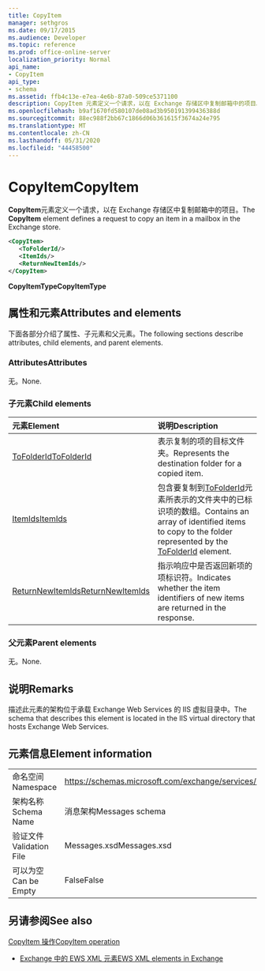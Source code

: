 ```yaml
---
title: CopyItem
manager: sethgros
ms.date: 09/17/2015
ms.audience: Developer
ms.topic: reference
ms.prod: office-online-server
localization_priority: Normal
api_name:
- CopyItem
api_type:
- schema
ms.assetid: ffb4c13e-e7ea-4e6b-87a0-509ce5371100
description: CopyItem 元素定义一个请求，以在 Exchange 存储区中复制邮箱中的项目。
ms.openlocfilehash: b9af1670fd580107de08ad3b950191399436388d
ms.sourcegitcommit: 88ec988f2bb67c1866d06b361615f3674a24e795
ms.translationtype: MT
ms.contentlocale: zh-CN
ms.lasthandoff: 05/31/2020
ms.locfileid: "44458500"
---
```

# <a name="copyitem"></a><span data-ttu-id="14cb6-103">CopyItem</span><span class="sxs-lookup"><span data-stu-id="14cb6-103">CopyItem</span></span>

<span data-ttu-id="14cb6-104">**CopyItem**元素定义一个请求，以在 Exchange 存储区中复制邮箱中的项目。</span><span class="sxs-lookup"><span data-stu-id="14cb6-104">The **CopyItem** element defines a request to copy an item in a mailbox in the Exchange store.</span></span> 
  
```XML
<CopyItem>
   <ToFolderId/>
   <ItemIds/>
   <ReturnNewItemIds/>
</CopyItem>
```

 <span data-ttu-id="14cb6-105">**CopyItemType**</span><span class="sxs-lookup"><span data-stu-id="14cb6-105">**CopyItemType**</span></span>
## <a name="attributes-and-elements"></a><span data-ttu-id="14cb6-106">属性和元素</span><span class="sxs-lookup"><span data-stu-id="14cb6-106">Attributes and elements</span></span>

<span data-ttu-id="14cb6-107">下面各部分介绍了属性、子元素和父元素。</span><span class="sxs-lookup"><span data-stu-id="14cb6-107">The following sections describe attributes, child elements, and parent elements.</span></span>
  
### <a name="attributes"></a><span data-ttu-id="14cb6-108">Attributes</span><span class="sxs-lookup"><span data-stu-id="14cb6-108">Attributes</span></span>

<span data-ttu-id="14cb6-109">无。</span><span class="sxs-lookup"><span data-stu-id="14cb6-109">None.</span></span>
  
### <a name="child-elements"></a><span data-ttu-id="14cb6-110">子元素</span><span class="sxs-lookup"><span data-stu-id="14cb6-110">Child elements</span></span>

|<span data-ttu-id="14cb6-111">**元素**</span><span class="sxs-lookup"><span data-stu-id="14cb6-111">**Element**</span></span>|<span data-ttu-id="14cb6-112">**说明**</span><span class="sxs-lookup"><span data-stu-id="14cb6-112">**Description**</span></span>|
|:-----|:-----|
|[<span data-ttu-id="14cb6-113">ToFolderId</span><span class="sxs-lookup"><span data-stu-id="14cb6-113">ToFolderId</span></span>](tofolderid.md) <br/> |<span data-ttu-id="14cb6-114">表示复制的项的目标文件夹。</span><span class="sxs-lookup"><span data-stu-id="14cb6-114">Represents the destination folder for a copied item.</span></span>  <br/> |
|[<span data-ttu-id="14cb6-115">ItemIds</span><span class="sxs-lookup"><span data-stu-id="14cb6-115">ItemIds</span></span>](itemids.md) <br/> |<span data-ttu-id="14cb6-116">包含要复制到[ToFolderId](tofolderid.md)元素所表示的文件夹中的已标识项的数组。</span><span class="sxs-lookup"><span data-stu-id="14cb6-116">Contains an array of identified items to copy to the folder represented by the [ToFolderId](tofolderid.md) element.</span></span>  <br/> |
|[<span data-ttu-id="14cb6-117">ReturnNewItemIds</span><span class="sxs-lookup"><span data-stu-id="14cb6-117">ReturnNewItemIds</span></span>](returnnewitemids.md) <br/> |<span data-ttu-id="14cb6-118">指示响应中是否返回新项的项标识符。</span><span class="sxs-lookup"><span data-stu-id="14cb6-118">Indicates whether the item identifiers of new items are returned in the response.</span></span>  <br/> |
   
### <a name="parent-elements"></a><span data-ttu-id="14cb6-119">父元素</span><span class="sxs-lookup"><span data-stu-id="14cb6-119">Parent elements</span></span>

<span data-ttu-id="14cb6-120">无。</span><span class="sxs-lookup"><span data-stu-id="14cb6-120">None.</span></span>
  
## <a name="remarks"></a><span data-ttu-id="14cb6-121">说明</span><span class="sxs-lookup"><span data-stu-id="14cb6-121">Remarks</span></span>

<span data-ttu-id="14cb6-122">描述此元素的架构位于承载 Exchange Web Services 的 IIS 虚拟目录中。</span><span class="sxs-lookup"><span data-stu-id="14cb6-122">The schema that describes this element is located in the IIS virtual directory that hosts Exchange Web Services.</span></span>
  
## <a name="element-information"></a><span data-ttu-id="14cb6-123">元素信息</span><span class="sxs-lookup"><span data-stu-id="14cb6-123">Element information</span></span>

|||
|:-----|:-----|
|<span data-ttu-id="14cb6-124">命名空间</span><span class="sxs-lookup"><span data-stu-id="14cb6-124">Namespace</span></span>  <br/> |https://schemas.microsoft.com/exchange/services/2006/messages  <br/> |
|<span data-ttu-id="14cb6-125">架构名称</span><span class="sxs-lookup"><span data-stu-id="14cb6-125">Schema Name</span></span>  <br/> |<span data-ttu-id="14cb6-126">消息架构</span><span class="sxs-lookup"><span data-stu-id="14cb6-126">Messages schema</span></span>  <br/> |
|<span data-ttu-id="14cb6-127">验证文件</span><span class="sxs-lookup"><span data-stu-id="14cb6-127">Validation File</span></span>  <br/> |<span data-ttu-id="14cb6-128">Messages.xsd</span><span class="sxs-lookup"><span data-stu-id="14cb6-128">Messages.xsd</span></span>  <br/> |
|<span data-ttu-id="14cb6-129">可以为空</span><span class="sxs-lookup"><span data-stu-id="14cb6-129">Can be Empty</span></span>  <br/> |<span data-ttu-id="14cb6-130">False</span><span class="sxs-lookup"><span data-stu-id="14cb6-130">False</span></span>  <br/> |
   
## <a name="see-also"></a><span data-ttu-id="14cb6-131">另请参阅</span><span class="sxs-lookup"><span data-stu-id="14cb6-131">See also</span></span>



[<span data-ttu-id="14cb6-132">CopyItem 操作</span><span class="sxs-lookup"><span data-stu-id="14cb6-132">CopyItem operation</span></span>](copyitem-operation.md)


- [<span data-ttu-id="14cb6-133">Exchange 中的 EWS XML 元素</span><span class="sxs-lookup"><span data-stu-id="14cb6-133">EWS XML elements in Exchange</span></span>](ews-xml-elements-in-exchange.md)

